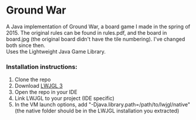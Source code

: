 # Ground War
A Java implementation of Ground War, a board game I made in the spring of 2015. The original rules can be found in rules.pdf, and the board in board.jpg (the original board didn't have the tile numbering). I've changed both since then.  
Uses the Lightweight Java Game Library.  
### Installation instructions:
1. Clone the repo
2. Download [LWJGL 3](http://lwjgl.org)
3. Open the repo in your IDE
4. Link LWJGL to your project (IDE specific)
5. In the VM launch options, add "-Djava.library.path=/path/to/lwjgl/native" (the native folder should be in the LWJGL installation you extracted)

